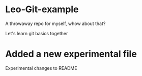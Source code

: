 # Leo-Git-example
A throwaway repo for myself, whow about that?

Let's learn git basics together

# Added a new experimental file
Experimental changes to README